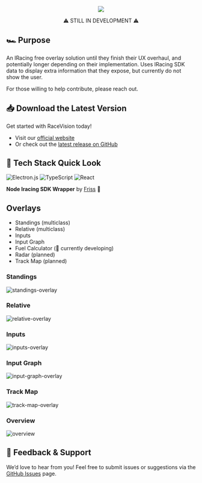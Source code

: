 <p align="center">
  <img src="https://github.com/user-attachments/assets/b766bcee-2d62-424d-8a06-f974400d6d30" alt"Race Vision Logo" />
</p>
<p align="center">
⚠️ STILL IN DEVELOPMENT ⚠️
</p>

## 🏎️ Purpose
An IRacing free overlay solution until they finish their UX overhaul, and potentially longer depending on their implementation. Uses IRacing SDK data to display extra information that they expose, but currently do not show the user.

For those willing to help contribute, please reach out.

## 📥 Download the Latest Version
Get started with RaceVision today!
- Visit our [official website](https://www.racevision.app/)
- Or check out the [latest release on GitHub](https://github.com/mpavich2/RaceVision/releases)

## 🚀 Tech Stack Quick Look
![Electron.js](https://img.shields.io/badge/Electron-191970?style=for-the-badge&logo=Electron&logoColor=white)
![TypeScript](https://img.shields.io/badge/typescript-%23007ACC.svg?style=for-the-badge&logo=typescript&logoColor=white)
![React](https://img.shields.io/badge/react-%2320232a.svg?style=for-the-badge&logo=react&logoColor=%2361DAFB)

**Node Iracing SDK Wrapper** by [Friss](https://github.com/Friss/iracing-sdk-js) 🙏

## Overlays
  - Standings (multiclass)
  - Relative (multiclass)
  - Inputs
  - Input Graph
  - Fuel Calculator (🚧 currently developing)
  - Radar (planned)
  - Track Map (planned)

  ### Standings
  ![standings-overlay](https://github.com/user-attachments/assets/1fac1bbd-38ef-46d1-ae46-2edfbd5df2a8)

  ### Relative
  ![relative-overlay](https://github.com/user-attachments/assets/e250942e-61cd-4a6f-ab6a-f09ab1e64f78)

  ### Inputs
  ![inputs-overlay](https://github.com/user-attachments/assets/f105b6ec-e98a-4888-b02a-210e1183d97f)

  ### Input Graph
  ![input-graph-overlay](https://github.com/user-attachments/assets/ab8cbacc-e2eb-4ba1-b2bc-bcb057d7a1b0)

  ### Track Map
  ![track-map-overlay](https://github.com/user-attachments/assets/ba909416-2344-481e-8e5d-9a7a587c2117)

  ### Overview
  ![overview](https://github.com/user-attachments/assets/549322b7-06cf-4a38-aca2-688540ba08a5)

  

## 💬 Feedback & Support
We’d love to hear from you! Feel free to submit issues or suggestions via the [GitHub Issues](https://github.com/mpavich2/RaceVision/issues) page.
